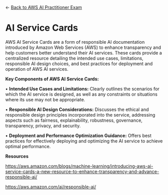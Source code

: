 ← [Back to AWS AI Practitioner Exam](../AWS%20AI%20Practitioner%20Exam.md)

# AI Service Cards

AWS AI Service Cards are a form of responsible AI documentation introduced by Amazon Web Services (AWS) to enhance transparency and help customers better understand their AI services. These cards provide a centralized resource detailing the intended use cases, limitations, responsible AI design choices, and best practices for deployment and operation of AWS AI services. 

**Key Components of AWS AI Service Cards:**

•	**Intended Use Cases and Limitations:** Clearly outlines the scenarios for which the AI service is designed, as well as any constraints or situations where its use may not be appropriate.

•	**Responsible AI Design Considerations:** Discusses the ethical and responsible design principles incorporated into the service, addressing aspects such as fairness, explainability, robustness, governance, transparency, privacy, and security.

•	**Deployment and Performance Optimization Guidance:** Offers best practices for effectively deploying and optimizing the AI service to achieve optimal performance.

**Resources**

https://aws.amazon.com/blogs/machine-learning/introducing-aws-ai-service-cards-a-new-resource-to-enhance-transparency-and-advance-responsible-ai/

https://aws.amazon.com/ai/responsible-ai/